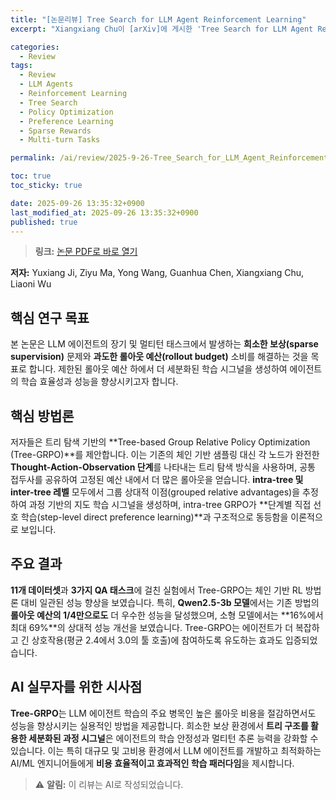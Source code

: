 ```yaml
---
title: "[논문리뷰] Tree Search for LLM Agent Reinforcement Learning"
excerpt: "Xiangxiang Chu이 [arXiv]에 게시한 'Tree Search for LLM Agent Reinforcement Learning' 논문에 대한 자세한 리뷰입니다."

categories:
  - Review
tags:
  - Review
  - LLM Agents
  - Reinforcement Learning
  - Tree Search
  - Policy Optimization
  - Preference Learning
  - Sparse Rewards
  - Multi-turn Tasks

permalink: /ai/review/2025-9-26-Tree_Search_for_LLM_Agent_Reinforcement_Learning/

toc: true
toc_sticky: true

date: 2025-09-26 13:35:32+0900
last_modified_at: 2025-09-26 13:35:32+0900
published: true
---
```

> **링크:** [논문 PDF로 바로 열기](https://arxiv.org/abs/2509.21240)

**저자:** Yuxiang Ji, Ziyu Ma, Yong Wang, Guanhua Chen, Xiangxiang Chu, Liaoni Wu



## 핵심 연구 목표
본 논문은 LLM 에이전트의 장기 및 멀티턴 태스크에서 발생하는 **희소한 보상(sparse supervision)** 문제와 **과도한 롤아웃 예산(rollout budget)** 소비를 해결하는 것을 목표로 합니다. 제한된 롤아웃 예산 하에서 더 세분화된 학습 시그널을 생성하여 에이전트의 학습 효율성과 성능을 향상시키고자 합니다.

## 핵심 방법론
저자들은 트리 탐색 기반의 **Tree-based Group Relative Policy Optimization (Tree-GRPO)**를 제안합니다. 이는 기존의 체인 기반 샘플링 대신 각 노드가 완전한 **Thought-Action-Observation 단계**를 나타내는 트리 탐색 방식을 사용하며, 공통 접두사를 공유하여 고정된 예산 내에서 더 많은 롤아웃을 얻습니다. **intra-tree 및 inter-tree 레벨** 모두에서 그룹 상대적 이점(grouped relative advantages)을 추정하여 과정 기반의 지도 학습 시그널을 생성하며, intra-tree GRPO가 **단계별 직접 선호 학습(step-level direct preference learning)**과 구조적으로 동등함을 이론적으로 보입니다.

## 주요 결과
**11개 데이터셋**과 **3가지 QA 태스크**에 걸친 실험에서 Tree-GRPO는 체인 기반 RL 방법론 대비 일관된 성능 향상을 보였습니다. 특히, **Qwen2.5-3b 모델**에서는 기존 방법의 **롤아웃 예산의 1/4만으로도** 더 우수한 성능을 달성했으며, 소형 모델에서는 **16%에서 최대 69%**의 상대적 성능 개선을 보였습니다. Tree-GRPO는 에이전트가 더 복잡하고 긴 상호작용(평균 2.4에서 3.0의 툴 호출)에 참여하도록 유도하는 효과도 입증되었습니다.

## AI 실무자를 위한 시사점
**Tree-GRPO**는 LLM 에이전트 학습의 주요 병목인 높은 롤아웃 비용을 절감하면서도 성능을 향상시키는 실용적인 방법을 제공합니다. 희소한 보상 환경에서 **트리 구조를 활용한 세분화된 과정 시그널**은 에이전트의 학습 안정성과 멀티턴 추론 능력을 강화할 수 있습니다. 이는 특히 대규모 및 고비용 환경에서 LLM 에이전트를 개발하고 최적화하는 AI/ML 엔지니어들에게 **비용 효율적이고 효과적인 학습 패러다임**을 제시합니다.

> ⚠️ **알림:** 이 리뷰는 AI로 작성되었습니다.
